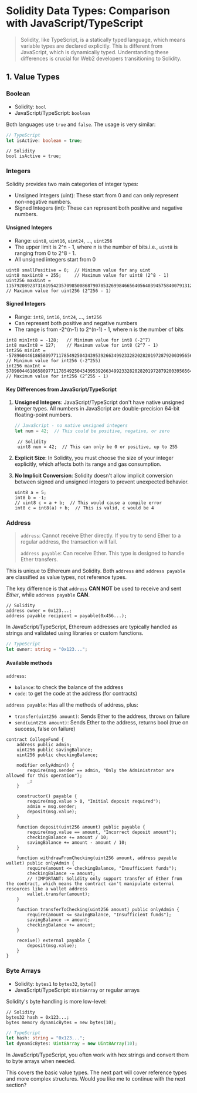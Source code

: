 # Solidity Data Types: Comparison with JavaScript/TypeScript

> Solidity, like TypeScript, is a statically typed language, which means variable types are declared explicitly. 
> This is different from JavaScript, which is dynamically typed. Understanding these differences is crucial for Web2 developers transitioning to Solidity.

## 1. Value Types

### Boolean
- Solidity: `bool`
- JavaScript/TypeScript: `boolean`

Both languages use `true` and `false`. The usage is very similar:

```typescript
// TypeScript
let isActive: boolean = true;
```

```solidity
// Solidity
bool isActive = true;
```

### Integers
Solidity provides two main categories of integer types:

* Unsigned Integers (uint): These start from 0 and can only represent non-negative numbers.
* Signed Integers (int): These can represent both positive and negative numbers.

#### Unsigned Integers
* Range: `uint8`, `uint16`, `uint24`, ..., `uint256`
* The upper limit is 2^n - 1, where n is the number of bits.i.e., `uint8` is ranging from 0 to 2^8 - 1.
* All unsigned integers start from 0

```solidity
uint8 smallPositive = 0;  // Minimum value for any uint
uint8 maxUint8 = 255;     // Maximum value for uint8 (2^8 - 1)
uint256 maxUint = 115792089237316195423570985008687907853269984665640564039457584007913129639935;  // Maximum value for uint256 (2^256 - 1)
```

#### Signed Integers

* Range: `int8`, `int16`, `int24`, ..., `int256`
* Can represent both positive and negative numbers
* The range is from -2^(n-1) to 2^(n-1) - 1, where n is the number of bits

```solidity
int8 minInt8 = -128;   // Minimum value for int8 (-2^7)
int8 maxInt8 = 127;    // Maximum value for int8 (2^7 - 1)
int256 minInt = -57896044618658097711785492504343953926634992332820282019728792003956564819968;  // Minimum value for int256 (-2^255)
int256 maxInt = 57896044618658097711785492504343953926634992332820282019728792003956564819967;   // Maximum value for int256 (2^255 - 1)
```

#### Key Differences from JavaScript/TypeScript

1. **Unsigned Integers**: JavaScript/TypeScript don't have native unsigned integer types. All numbers in JavaScript are double-precision 64-bit floating-point numbers.
   ```javascript
   // JavaScript - no native unsigned integers
   let num = 42;  // This could be positive, negative, or zero
   ```
   
   ```solidity
    // Solidity
    uint8 num = 42;  // This can only be 0 or positive, up to 255    
   ``` 
2. **Explicit Size**: In Solidity, you must choose the size of your integer explicitly, which affects both its range and gas consumption.
3. **No Implicit Conversion**: Solidity doesn't allow implicit conversion between signed and unsigned integers to prevent unexpected behavior.
   ```solidity
   uint8 a = 5;
   int8 b = -1;
   // uint8 c = a + b;  // This would cause a compile error
   int8 c = int8(a) + b;  // This is valid, c would be 4 
   ```


### Address
> `address`: Cannot receive Ether directly. If you try to send Ether to a regular address, the transaction will fail.
> 
> `address payable`: Can receive Ether. This type is designed to handle Ether transfers.

This is unique to Ethereum and Solidity. Both `address` and `address payable` are classified as value types, not reference types.

The key difference is that `address` **CAN NOT** be used to receive and sent *Ether*, while `address payable` **CAN**. 

```solidity
// Solidity
address owner = 0x123...;
address payable recipient = payable(0x456...);
```

In JavaScript/TypeScript, Ethereum addresses are typically handled as strings and validated using libraries or custom functions.
```typescript
// TypeScript
let owner: string = "0x123...";
```

#### Available methods

`address`:
* `balance`: to check the balance of the address
* `code`: to get the code at the address (for contracts)


`address payable`: Has all the methods of address, plus:
* `transfer(uint256 amount)`: Sends Ether to the address, throws on failure
* `send(uint256 amount)`: Sends Ether to the address, returns bool (true on success, false on failure)


```solidity
contract CollegeFund {
    address public admin;
    uint256 public savingBalance;
    uint256 public checkingBalance;

    modifier onlyAdmin() {
        require(msg.sender == admin, "Only the Administrator are allowed for this operation");
        _;
    }

    constructor() payable {
        require(msg.value > 0, "Initial deposit required");
        admin = msg.sender;
        deposit(msg.value);
    }

    function deposit(uint256 amount) public payable {
        require(msg.value == amount, "Incorrect deposit amount");
        checkingBalance += amount / 10;
        savingBalance += amount - amount / 10;
    }

    function withdrawFromChecking(uint256 amount, address payable wallet) public onlyAdmin {
        require(amount <= checkingBalance, "Insufficient funds");
        checkingBalance -= amount;
        // !IMPORTANT: Solidity only support transfer of Ether from the contract, which means the contract can't manipulate external resources like a wallet address
        wallet.transfer(amount);
    }

    function transferToChecking(uint256 amount) public onlyAdmin {
        require(amount <= savingBalance, "Insufficient funds");
        savingBalance -= amount;
        checkingBalance += amount;
    }

    receive() external payable {
        deposit(msg.value);
    }
}
```

### Byte Arrays
- Solidity: `bytes1` to `bytes32`, `byte[]`
- JavaScript/TypeScript: `Uint8Array` or regular arrays

Solidity's byte handling is more low-level:

```solidity
// Solidity
bytes32 hash = 0x123...;
bytes memory dynamicBytes = new bytes(10);
```

```typescript
// TypeScript
let hash: string = "0x123...";
let dynamicBytes: Uint8Array = new Uint8Array(10);
```

In JavaScript/TypeScript, you often work with hex strings and convert them to byte arrays when needed.

This covers the basic value types. The next part will cover reference types and more complex structures. Would you like me to continue with the next section?

